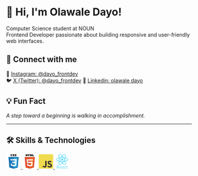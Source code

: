 # 👋 Hi, I'm Olawale Dayo!

Computer Science student at NOUN  
Frontend Developer passionate about building responsive and user-friendly web interfaces.

## 🧭 Connect with me  
📸 [Instagram: @dayo_frontdev](https://instagram.com/dayo_frontdev)  
🐦 [X (Twitter): @dayo_frontdev](https://x.com/dayo_frontdev)
🔗 [Linkedin: olawale dayo](http://linkedin.com/in/olawale-dayo-201919368)

## 💡 Fun Fact  
*A step toward a beginning is walking in accomplishment.*

---

## 🛠️ Skills & Technologies
<p align="left"> <a href="https://www.w3schools.com/css/" target="_blank" rel="noreferrer"> <img src="https://raw.githubusercontent.com/devicons/devicon/master/icons/css3/css3-original-wordmark.svg" alt="css3" width="40" height="40"/> </a> <a href="https://www.w3.org/html/" target="_blank" rel="noreferrer"> <img src="https://raw.githubusercontent.com/devicons/devicon/master/icons/html5/html5-original-wordmark.svg" alt="html5" width="40" height="40"/> </a> <a href="https://developer.mozilla.org/en-US/docs/Web/JavaScript" target="_blank" rel="noreferrer"> <img src="https://raw.githubusercontent.com/devicons/devicon/master/icons/javascript/javascript-original.svg" alt="javascript" width="40" height="40"/> </a> <a href="https://reactjs.org/" target="_blank" rel="noreferrer"> <img src="https://raw.githubusercontent.com/devicons/devicon/master/icons/react/react-original-wordmark.svg" alt="react" width="40" height="40"/> </a> </p>
